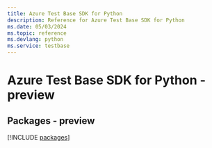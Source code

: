 ```yaml
---
title: Azure Test Base SDK for Python
description: Reference for Azure Test Base SDK for Python
ms.date: 05/03/2024
ms.topic: reference
ms.devlang: python
ms.service: testbase
---
```

# Azure Test Base SDK for Python - preview
## Packages - preview
[!INCLUDE [packages](test-base-index.md)]